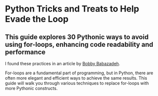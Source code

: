 # Python Tricks and Treats to Help Evade the Loop
## This guide explores 30 Pythonic ways to avoid using for-loops, enhancing code readability and performance


I found these practices in an article by [Bobby Babazadeh](https://medium.com/@bobycloud/30-pythonic-ways-to-avoid-for-loops-a-decade-long-journey-best-practices-e0771cbab277).

For-loops are a fundamental part of programming, but in Python, there are often more elegant and efficient ways to achieve the same results. This guide will walk you through various techniques to replace for-loops with more Pythonic constructs.



